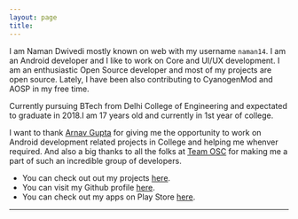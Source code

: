 ```yaml
---
layout: page
title: 
---
```

<center>
<div class="github-card" data-github="naman14" data-width="400" data-height="" data-theme="medium"></div>
<script src="//cdn.jsdelivr.net/github-cards/latest/widget.js"></script>

</center>


I am Naman Dwivedi mostly known on web with my username `naman14`.
I am an Android developer and I like to work on Core and UI/UX development.
I am an enthusiastic Open Source developer and most of my projects are open source.
Lately, I have been also contributing to CyanogenMod and AOSP in my free time.

Currently pursuing BTech from Delhi College of Engineering and expectated to graduate in 2018.I am 17 years old and currently in 1st year of college.

I want to thank [Arnav Gupta](http://championswimmer.in) for giving me the opportunity to work on Android development related projects in College and helping me whenver required. And also a big thanks to all the folks at [Team OSC](https://github.com/teamOSC) for making me a part of such an incredible group of developers.

* You can check out out my projects [here](http://naman-dwivedi.in/projects).
* You can visit my Github profile [here](https://github.com/naman14).
* You can check out my apps on Play Store [here](https://play.google.com/store/apps/developer?id=Naman14&hl=en).

-------

